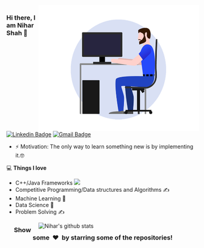 <img align="right" src="https://github.com/aayuvraj/aayuvraj/blob/main/devguy3.gif" alt="Code" width="420" height="330">



### Hi there, I am Nihar Shah 👋
[![Linkedin Badge](https://img.shields.io/badge/-nihar_shah-blue?style=flat-square&logo=Linkedin&logoColor=white&link=https://www.linkedin.com/in/nshah25/)](https://www.linkedin.com/in/nshah25/)
[![Gmail Badge](https://img.shields.io/badge/-niharshah25899@gmail.com-c14438?style=flat-square&logo=Gmail&logoColor=white&link=mailto:niharshah25899@gmail.com)](mailto:niharshah25899@gmail.com) 

- ⚡ Motivation: The only way to learn something new is by implementing it.🤓

💻 **Things I love**
- C++/Java Frameworks <img src="https://media.giphy.com/media/WUlplcMpOCEmTGBtBW/giphy.gif" width="30"> 
- Competitive Programming/Data structures and Algorithms ✍️
- Machine Learning 🧐
- Data Science 😬
- Problem Solving ✍️

<a href="https://gitstats.me/LazyVirus">
    <img width="420" height="auto" align="right" alt="Nihar's github stats" 
    src="https://github-readme-stats.vercel.app/api?username=LazyVirus&show_icons=true&theme=dark&count_private=false&include_all_commits=true" />
</a>


<div align="center">
    <h3 align="center">Show some &nbsp;❤️&nbsp; by starring some of the repositories!</h3>
</div>
